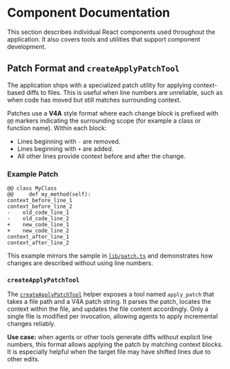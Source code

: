 # Component Documentation

This section describes individual React components used throughout the application. It also covers tools and utilities that support component development.

## Patch Format and `createApplyPatchTool`

The application ships with a specialized patch utility for applying context-based diffs to files. This is useful when line numbers are unreliable, such as when code has moved but still matches surrounding context.

Patches use a **V4A** style format where each change block is prefixed with `@@` markers indicating the surrounding scope (for example a class or function name). Within each block:

- Lines beginning with `-` are removed.
- Lines beginning with `+` are added.
- All other lines provide context before and after the change.

### Example Patch

```text
@@ class MyClass
@@     def my_method(self):
context_before_line_1
context_before_line_2
-    old_code_line_1
-    old_code_line_2
+    new_code_line_1
+    new_code_line_2
context_after_line_1
context_after_line_2
```

This example mirrors the sample in [`lib/patch.ts`](../../lib/patch.ts) and demonstrates how changes are described without using line numbers.

### `createApplyPatchTool`

The [`createApplyPatchTool`](../../lib/tools/ApplyPatchTool.ts) helper exposes a tool named `apply_patch` that takes a file path and a V4A patch string. It parses the patch, locates the context within the file, and updates the file content accordingly. Only a single file is modified per invocation, allowing agents to apply incremental changes reliably.

**Use case:** when agents or other tools generate diffs without explicit line numbers, this format allows applying the patch by matching context blocks. It is especially helpful when the target file may have shifted lines due to other edits.


